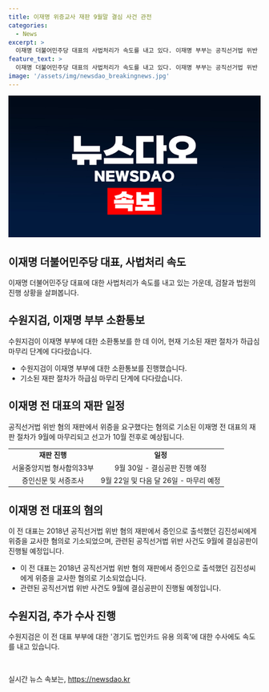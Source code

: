 ```yaml
---
title: 이재명 위증교사 재판 9월말 결심 사건 관전
categories:
  - News
excerpt: >
  이재명 더불어민주당 대표의 사법처리가 속도를 내고 있다. 이재명 부부는 공직선거법 위반 혐의로 기소돼 재판 절차가 9월에 마무리될 예정이다. 이 전 대표는 공직선거법 위반 및 허위사실 유포 혐의로 기소되었으며, 현재 마무리단계에 있다. 수원지검은 또한 경기도 법인카드 유용 의혹에 대한 수사에도 속도를 내고 있다. 
feature_text: >
  이재명 더불어민주당 대표의 사법처리가 속도를 내고 있다. 이재명 부부는 공직선거법 위반 혐의로 기소돼 재판 절차가 9월에 마무리될 예정이다. 이 전 대표는 공직선거법 위반 및 허위사실 유포 혐의로 기소되었으며, 현재 마무리단계에 있다. 수원지검은 또한 경기도 법인카드 유용 의혹에 대한 수사에도 속도를 내고 있다. 
image: '/assets/img/newsdao_breakingnews.jpg'
---
```


<p><img src="/assets/img/newsdao_breakingnews.jpg" alt="flaretime 속보" /></p>

<h2>이재명 더불어민주당 대표, 사법처리 속도</h2>

<p data-ke-size="size16">이재명 더불어민주당 대표에 대한 사법처리가 속도를 내고 있는 가운데, 검찰과 법원의 진행 상황을 살펴봅니다.</p>

<h2 data-ke-size="size26">수원지검, 이재명 부부 소환통보</h2>

<p data-ke-size="size16">수원지검이 이재명 부부에 대한 소환통보를 한 데 이어, 현재 기소된 재판 절차가 하급심 마무리 단계에 다다랐습니다.</p>

<ul>
<li>수원지검이 이재명 부부에 대한 소환통보를 진행했습니다.</li>
<li>기소된 재판 절차가 하급심 마무리 단계에 다다랐습니다.</li>
</ul>

<h2 data-ke-size="size26">이재명 전 대표의 재판 일정</h2>

<p data-ke-size="size16">공직선거법 위반 혐의 재판에서 위증을 요구했다는 혐의로 기소된 이재명 전 대표의 재판 절차가 9월에 마무리되고 선고가 10월 전후로 예상됩니다.</p>

<table>
<tbody>
<tr>
<td style="text-align: center; height: 17px;"><b>재판 진행</b></td>
<td style="text-align: center; height: 17px;"><b>일정</b></td>
</tr>
<tr>
<td style="text-align: center; height: 17px;">서울중앙지법 형사합의33부</td>
<td style="text-align: center; height: 17px;">9월 30일 - 결심공판 진행 예정</td>
</tr>
<tr>
<td style="text-align: center; height: 17px;">증인신문 및 서증조사</td>
<td style="text-align: center; height: 17px;">9월 22일 및 다음 달 26일 - 마무리 예정</td>
</tr>
</tbody>
</table>

<h2 data-ke-size="size26">이재명 전 대표의 혐의</h2>

<p data-ke-size="size16">이 전 대표는 2018년 공직선거법 위반 혐의 재판에서 증인으로 출석했던 김진성씨에게 위증을 교사한 혐의로 기소되었으며, 관련된 공직선거법 위반 사건도 9월에 결심공판이 진행될 예정입니다.</p>

<ul>
<li>이 전 대표는 2018년 공직선거법 위반 혐의 재판에서 증인으로 출석했던 김진성씨에게 위증을 교사한 혐의로 기소되었습니다.</li>
<li>관련된 공직선거법 위반 사건도 9월에 결심공판이 진행될 예정입니다.</li>
</ul>

<h2 data-ke-size="size26">수원지검, 추가 수사 진행</h2>

<p data-ke-size="size16">수원지검은 이 전 대표 부부에 대한 '경기도 법인카드 유용 의혹'에 대한 수사에도 속도를 내고 있습니다.</p>

<p data-ke-size="size16">&nbsp;</p>
실시간 뉴스 속보는, <a href="https://newsdao.kr" rel="dofollow">https://newsdao.kr</a>


